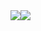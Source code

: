<div style="display: flex; flex-direction: row;">
    <a href="https://github.com/Valinor13/github-readme-stats">
      <img align="center" src="https://github-readme-stats.vercel.app/api?username=Valinor13&show_icons=true&theme=cobalt&hide=stars&repo=github-readme-stats" />
    </a>
    <a href="https://github.com/Valinor13/convoychat">
      <img align="center" src="https://github-readme-stats.vercel.app/api/top-langs/?username=Valinor13&langs_count=10&theme=cobalt&layout=compact&repo=convoychat" />
    </a>
</div>